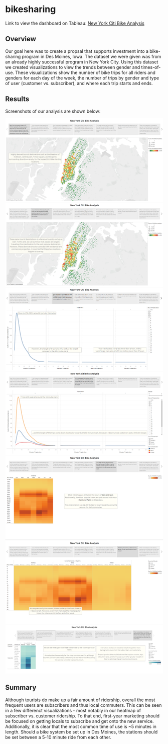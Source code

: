 # bikesharing
 
 Link to view the dashboard on Tableau: [New York Citi Bike Analysis](https://public.tableau.com/app/profile/craig5561/viz/NewYorkCitiBikeAnalysis_16271905334390/NewYorkCitiBikeAnalysis?publish=yes "New York Citi Bike Analysis")
 
 ## Overview
 
Our goal here was to create a propsal that supports investment into a bike-sharing program in Des Moines, Iowa. The dataset we were given was from an already highly successful program in New York City. Using this dataset we created visualizations to view the trends between gender and times-of-use. These visualizations show the number of bike trips for all riders and genders for each day of the week, the number of trips by gender and type of user (customer vs. subscriber), and where each trip starts and ends. 

## Results

Screenshots of our analysis are shown below:

![Starting Point](https://github.com/craig-clemens/bikesharing/blob/main/Resources/StartPoint.PNG)
![Ending Point](https://github.com/craig-clemens/bikesharing/blob/main/Resources/Endpoint.PNG)
![Trip Duration](https://github.com/craig-clemens/bikesharing/blob/main/Resources/Tripduration.PNG)
![Trip Duration Gender](https://github.com/craig-clemens/bikesharing/blob/main/Resources/Tripduration%20-%20Gender.PNG)
![Ride Frequency](https://github.com/craig-clemens/bikesharing/blob/main/Resources/Ride%20Freqency.PNG)
![Ride Frequency Gender](https://github.com/craig-clemens/bikesharing/blob/main/Resources/Ride%20Frequncy%20-%20Gender.PNG)
![Customer vs Subscriber](https://github.com/craig-clemens/bikesharing/blob/main/Resources/Customer%20vs%20Subscriber2.PNG)

## Summary
Although tourists do make up a fair amount of ridership, overall the most frequent users are subscribers and thus local commuters. This can be seen in a few differenct visualizations - most notably in our heatmap of subscriber vs. customer ridership. To that end, first-year marketing should be focused on getting locals to subscribe and get onto the new service. Additionally, it is clear that the most common time of use is ~5 minutes in length. Should a bike system be set up in Des Moines, the stations should be set between a 5-10 minute ride from each other.
